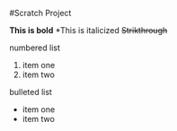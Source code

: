 #Scratch Project

**This is bold**
*This is italicized
~~Strikthrough~~

numbered list
1. item one
2. item two

bulleted list
* item one
* item two
